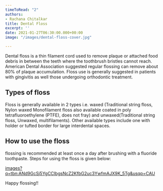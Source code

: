 ```yaml
---
timeToRead: "2"
authors:
- Rachana Chitalkar
title: Dental Floss
excerpt: ''
date: 2021-01-27T06:30:00.000+00:00
image: "/images/dental-floss-cover.jpg"

---
```

Dental floss is a thin filament cord used to remove plaque or attached food debris in between the teeth where the toothbrush bristles cannot reach.
American Dental Association suggested regular flossing can remove about 80% of plaque accumulation.
Floss use is generally suggested in patients with gingivitis as well those undergoing orthodontic treatment.

## Types of floss

Floss is generally available in 2 types i.e. waxed (Traditional string floss, Nylon waxed Monofilament floss also available coated in poly tetrafluoroethylene (PTFE), does not fray) and unwaxed(Traditional string floss, Unwaxed, multifilaments). Other available types include one with holder or tufted border for large interdental spaces.

## How to use the floss

flossing is recommended at least once a day after brushing with a fluoride toothpaste. Steps for using the floss is given below:

[images?q=tbn:ANd9GcSj5YgCCIbgsNcZ2KfbG2uc3YwfmAJX9K_5Tg&usqp=CAU](https://encrypted-tbn0.gstatic.com/images?q=tbn:ANd9GcSj5YgCCIbgsNcZ2KfbG2uc3YwfmAJX9K_5Tg&usqp=CAU "images?q=tbn:ANd9GcSj5YgCCIbgsNcZ2KfbG2uc3YwfmAJX9K_5Tg&usqp=CAU")

Happy flossing!!